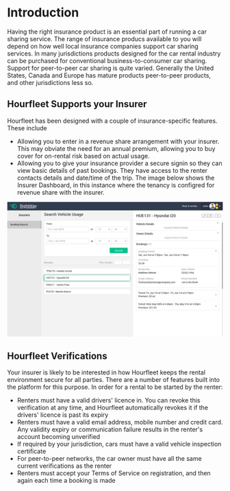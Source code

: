 # Introduction
Having the right insurance product is an essential part of running a car sharing service. The range of insurance producs available to you will depend on how well local insurance companies support car sharing services. In many jurisdictions products designed for the car rental industry can be purchased for conventional business-to-consumer car sharing. Support for peer-to-peer car sharing is quite varied. Generally the United States, Canada and Europe has mature products peer-to-peer products, and other jurisdictions less so.

## Hourfleet Supports your Insurer
Hourfleet has been designed with a couple of insurance-specific features. These include
- Allowing you to enter in a revenue share arrangement with your insurer. This may obviate the need for an annual premium, allowing you to buy cover for on-rental risk based on actual usage.  
- Allowing you to give your insurance provider a secure signin so they can view basic details of past bookings. They have access to the renter contacts details and date/time of the trip. The image below shows the Insurer Dashboard, in this instance where the tenancy is configred for revenue share with the insurer.

![](images/Insurers_Bookings_Desktop.jpg) 

## Hourfleet Verifications  
Your insurer is likely to be interested in how  Hourfleet keeps the rental environment secure for all parties. There are a number of features built into the platform for this purpose. In order for a rental to be started by the renter:
- Renters must have a valid drivers' licence in. You can revoke this verification at any time, and Hourfleet automatically revokes it if the drivers' licence is past its expiry
- Renters must have a valid email address, mobile number and credit card. Any validity expiry or communication failure results in the renter's account becoming unverified
- If required by your jurisdiction, cars must have a valid vehicle inspection certificate 
- For peer-to-peer networks, the car owner must have all the same current verifications as the renter
- Renters must accept your Terms of Service on registration, and then again each time a booking is made
